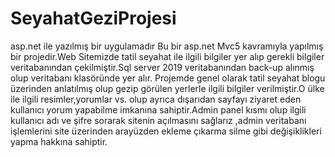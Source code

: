 # SeyahatGeziProjesi
asp.net ile yazılmış bir uygulamadır
Bu bir asp.net Mvc5 kavramıyla yapılmış bir projedir.Web Sitemizde tatil seyahat ile ilgili bilgiler yer alıp gerekli bilgiler veritabanından çekilmiştir.Sql server 2019 veritabanından back-up alınmış olup veritabanı klasöründe yer alır.
Projemde genel olarak tatil seyahat blogu üzerinden anlatılmış olup gezip görülen yerlerle ilgili bilgiler verilmiştir.O ülke ile ilgili resimler,yorumlar vs. olup ayrıca dışarıdan 
sayfayı ziyaret eden kullanıcı yorum yapabilme imkanına sahiptir.Admin panel kısmı olup ilgili kullanıcı adı ve şifre sorarak sitenin açılmasını sağlarız ,admin veritabanı işlemlerini site üzerinden arayüzden ekleme çıkarma silme gibi
değişiklikleri yapma hakkına sahiptir.
